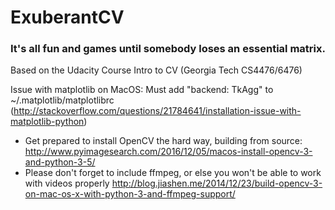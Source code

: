 # ExuberantCV
### It's all fun and games until somebody loses an essential matrix.

Based on the Udacity Course Intro to CV (Georgia Tech CS4476/6476)


Issue with matplotlib on MacOS: Must add "backend: TkAgg" to ~/.matplotlib/matplotlibrc (http://stackoverflow.com/questions/21784641/installation-issue-with-matplotlib-python)


* Get prepared to install OpenCV the hard way, building from source: http://www.pyimagesearch.com/2016/12/05/macos-install-opencv-3-and-python-3-5/
* Please don't forget to include ffmpeg, or else you won't be able to work with videos properly http://blog.jiashen.me/2014/12/23/build-opencv-3-on-mac-os-x-with-python-3-and-ffmpeg-support/